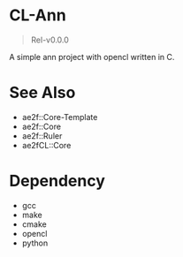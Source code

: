 # CL-Ann
> Rel-v0.0.0

A simple ann project with opencl written in C.

# See Also
- ae2f::Core-Template
- ae2f::Core
- ae2f::Ruler
- ae2fCL::Core

# Dependency
- gcc
- make
- cmake
- opencl
- python